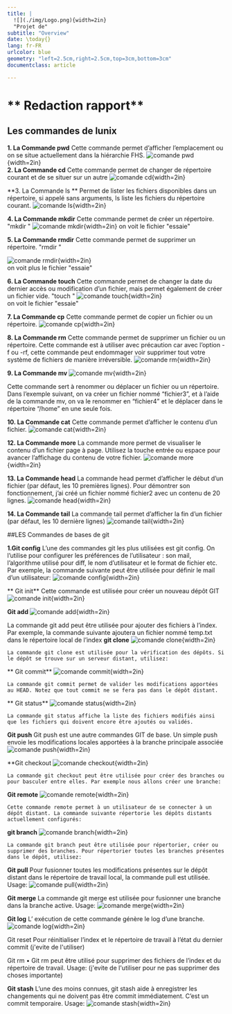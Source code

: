 ```yaml
---
title: |
  ![](./img/Logo.png){width=2in}  
  "Projet de"
subtitle: "Overview"
date: \today{}
lang: fr-FR
urlcolor: blue
geometry: "left=2.5cm,right=2.5cm,top=3cm,bottom=3cm"
documentclass: article

---
```

# ** Redaction rapport**
## **Les commandes de lunix**
**1. La Commande pwd**
Cette commande permet d’afficher l’emplacement ou on se situe actuellement dans la hiérarchie FHS.
  ![comande pwd](./img/pwd.png){width=2in}  
**2. La Commande cd**
Cette commande permet de changer de répertoire courant et de se situer sur un autre
  ![comande cd](./img/cd.png){width=2in}  

**3. La Commande ls **
Permet de lister les fichiers disponibles dans un répertoire, si appelé sans arguments, ls liste les fichiers du répertoire courant.
  ![comande ls](./img/ls.png){width=2in}  

**4. La Commande mkdir**
Cette commande permet de créer un répertoire.
"mkdir <nom du repertoir>"
  ![comande mkdir](./img/mkdir.png){width=2in} 
  on voit le fichier "essaie" 

**5. La Commande rmdir**
Cette commande permet de supprimer un répertoire.
"rmdir <nom du repertoir>"

  ![comande rmdir](./img/rmdir.png){width=2in}  
  on voit plus le fichier "essaie" 

**6. La Commande touch**
Cette commande permet de changer la date du dernier accès ou modification d’un fichier, mais permet également de créer un fichier vide.
"touch <nom du fichier.extension    >"
  ![comande touch](./img/touch.png){width=2in}  
  on voit le fichier "essaie" 

**7. La Commande cp**
Cette commande permet de copier un fichier ou un répertoire.
  ![comande cp](./img/cp.png){width=2in}  

**8. La Commande rm**
Cette commande permet de supprimer un fichier ou un répertoire. Cette commande est à utiliser avec précaution car avec l’option -f ou -rf, cette commande peut endommager voir supprimer tout votre système de fichiers de manière irréversible.
  ![comande rm](./img/rm.png){width=2in}  


**9. La Commande mv**
  ![comande mv](./img/mv.png){width=2in}  

Cette commande sert à renommer ou déplacer un fichier ou un répertoire.
Dans l’exemple suivant, on va créer un fichier nommé “fichier3”, et à l’aide de la commande mv, on va le renommer en “fichier4” et le déplacer dans le répertoire “/home” en une seule fois.

**10. La Commande cat**
Cette commande permet d’afficher le contenu d’un fichier.
  ![comande cat](./img/cat.png){width=2in}  


**12. La Commande more**
La commande more permet de visualiser le contenu d’un fichier page à page. Utilisez la touche entrée ou espace pour avancer l’affichage du contenu de votre fichier.
  ![comande more](./img/more.png){width=2in}  


**13. La Commande head**
La commande head permet d’afficher le début d’un fichier (par défaut, les 10 premières lignes). Pour démontrer son fonctionnement, j’ai créé un fichier nommé fichier2 avec un contenu de 20 lignes.
  ![comande head](./img/head.png){width=2in}  


**14. La Commande tail**
La commande tail permet d’afficher la fin d’un fichier (par défaut, les 10 dernière lignes)
  ![comande tail](./img/tail.png){width=2in}  

##LES Commandes de bases  de  git

**1.Git config**
L’une des commandes git les plus utilisées est git config. On l’utilise pour configurer les préférences de l’utilisateur : son mail, l’algorithme utilisé pour diff, le nom d’utilisateur et le format de fichier etc. Par exemple, la commande suivante peut être utilisée pour définir le mail d’un utilisateur:
  ![comande config](./img/config.png){width=2in}  

** Git init**
 Cette commande est utilisée pour créer un nouveau dépôt GIT
   ![comande init](./img/init.png){width=2in}  

**Git add**
  ![comande add](./img/add.png){width=2in}  

  La commande git add peut être utilisée pour ajouter des fichiers à l’index. Par exemple, la commande suivante ajoutera un fichier nommé temp.txt dans le répertoire local de l’index
**git clone**
  ![comande clone](./img/clone.png){width=2in}  

	La commande git clone est utilisée pour la vérification des dépôts. Si le dépôt se trouve sur un serveur distant, utilisez:
** Git commit**
  ![comande commit](./img/commit.png){width=2in}  

	La commande git commit permet de valider les modifications apportées au HEAD. Notez que tout commit ne se fera pas dans le dépôt distant.

** Git status**
  ![comande status](./img/status.png){width=2in}  

	La commande git status affiche la liste des fichiers modifiés ainsi que les fichiers qui doivent encore être ajoutés ou validés. 

**Git push**
	Git push est une autre commandes GIT de base. Un simple push envoie les modifications locales apportées à la branche principale associée 
  ![comande push](./img/push.png){width=2in}  

**Git checkout
  ![comande checkout](./img/checkout.png){width=2in}  

	La commande git checkout peut être utilisée pour créer des branches ou pour basculer entre elles. Par exemple nous allons créer une branche:

**Git remote**
  ![comande remote](./img/remote.png){width=2in}  

	Cette commande remote permet à un utilisateur de se connecter à un dépôt distant. La commande suivante répertorie les dépôts distants actuellement configurés:

**git branch**
  ![comande branch](./img/branch.png){width=2in}  

	La commande git branch peut être utilisée pour répertorier, créer ou supprimer des branches. Pour répertorier toutes les branches présentes dans le dépôt, utilisez:

**Git pull**
	Pour fusionner toutes les modifications présentes sur le dépôt distant dans le répertoire de travail local, la commande pull est utilisée. Usage:
  ![comande pull](./img/pull.png){width=2in}  


**Git merge**
	La commande git merge est utilisée pour fusionner une branche dans la branche active. Usage:
  ![comande merge](./img/merge.png){width=2in}  

**Git log**
	L’ exécution de cette commande génère le log d’une branche.
  ![comande log](./img/log.png){width=2in}  

Git reset
	Pour réinitialiser l’index et le répertoire de travail à l’état du dernier commit
  (j'evite de l'utiliser)

Git rm
•	Git rm peut être utilisé pour supprimer des fichiers de l’index et du répertoire de travail. Usage:
  (j'evite de l'utiliser pour ne pas supprimer des choses importante)

**Git stash**
	L’une des moins connues, git stash aide à enregistrer les changements qui ne doivent pas être commit immédiatement. C’est un commit temporaire. Usage:
  ![comande stash](./img/stash.png){width=2in}  





